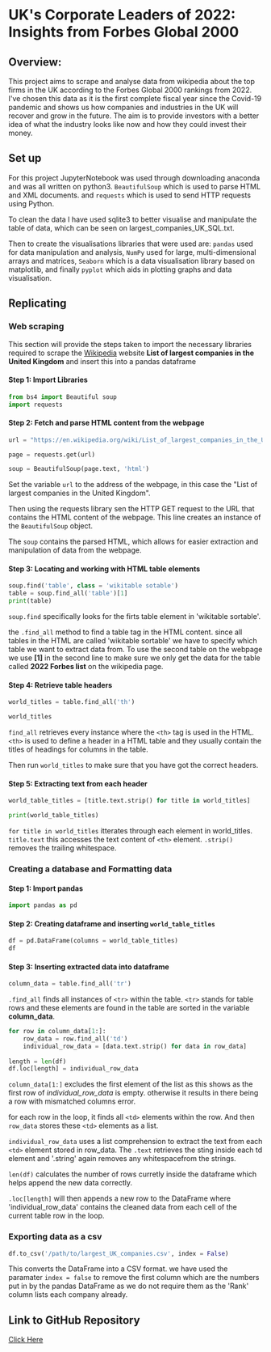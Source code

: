 # UK's Corporate Leaders of 2022: Insights from Forbes Global 2000

## Overview:
This project aims to scrape and analyse data from wikipedia about the top firms in the UK according to the Forbes Global 2000 rankings from 2022. I've chosen this data as it is the first complete fiscal year since the Covid-19 pandemic and shows us how companies and industries in the UK will recover and grow in the future. The aim is to provide investors with a better idea of what the industry looks like now and how they could invest their money. 

## Set up 
For this project JupyterNotebook was used through downloading anaconda and was all written on python3. `BeautifulSoup` which is used to parse HTML and XML documents. and `requests` which is used to send HTTP requests using Python.

To clean the data I have used sqlite3 to better visualise and manipulate the table of data, which can be seen on largest_companies_UK_SQL.txt. 

Then to create the visualisations libraries that were used are: `pandas` used for data manipulation and analysis, `NumPy` used for large, multi-dimensional arrays and matrices, `Seaborn` which is a data visualisation library based on matplotlib, and finally `pyplot` which aids in plotting graphs and data visualisation.

## Replicating 
### Web scraping
This section will provide the steps taken to import the necessary libraries required to scrape the [Wikipedia](https://en.wikipedia.org/wiki/List_of_largest_companies_in_the_United_Kingdom) website **List of largest companies in the United Kingdom** and insert this into a pandas dataframe

#### Step 1: Import Libraries

```python
from bs4 import Beautiful soup 
import requests
```

#### Step 2: Fetch and parse HTML content from the webpage 
```python
url = "https://en.wikipedia.org/wiki/List_of_largest_companies_in_the_United_Kingdom"

page = requests.get(url) 

soup = BeautifulSoup(page.text, 'html')
```

Set the variable `url` to the address of the webpage, in this case the "List of largest companies in the United Kingdom". 

Then using the requests library sen the HTTP GET request to the URL that contains the HTML content of the webpage. This line creates an instance of the `BeautifulSoup` object. 

The `soup` contains the parsed HTML, which allows for easier extraction and manipulation of data from the webpage.

#### Step 3: Locating and working with HTML table elements

```python
soup.find('table', class = 'wikitable sotable')
table = soup.find_all('table')[1]
print(table)
```
`soup.find` specifically looks for the firts table element in 'wikitable sortable'.

the `.find_all` method to find a table tag in the HTML content. since all tables in the HTML are called 'wikitable sortable' we have to specify which table we want to extract data from. To use the second table on the webpage we use **[1]** in the second line to make sure we only get the data for the table called **2022 Forbes list** on the wikipedia page.

#### Step 4: Retrieve table headers 
```python
world_titles = table.find_all('th')

world_titles
```
`find_all` retrieves every instance where the `<th>` tag is used in the HTML. `<th>` is used to define a header in a HTML table and they usually contain the titles of headings for columns in the table.

Then run `world_titles` to make sure that you have got the correct headers.

#### Step 5: Extracting text from each header

```python
world_table_titles = [title.text.strip() for title in world_titles]

print(world_table_titles)
```
`for title in world_titles`  itterates through each element in world_titles. `title.text` this accesses the text content of `<th>` element. `.strip()` removes the trailing whitespace.
 
### Creating a database and Formatting data
#### Step 1: Import pandas

```python
import pandas as pd
```

#### Step 2: Creating dataframe and inserting `world_table_titles`
```python
df = pd.DataFrame(columns = world_table_titles)
df
```

#### Step 3: Inserting extracted data into dataframe 

```python
column_data = table.find_all('tr')
```
`.find_all` finds all instances of `<tr>` within the table. `<tr>` stands for table rows and these elements are found in the table are sorted in the variable **column_data**.

```python
for row in column_data[1:]:
    row_data = row.find_all('td')
    individual_row_data = [data.text.strip() for data in row_data]
    
length = len(df)
df.loc[length] = individual_row_data
```
`column_data[1:]` excludes the first element of the list as this shows as the first row of *individual_row_data* is empty. otherwise it results in there being a row with mismatched columns error. 

for each row in the loop, it finds all `<td>` elements within the row. And then `row_data` stores these `<td>` elements as a list. 

`individual_row_data` uses a list comprehension to extract the text from each `<td>` element stored in row_data. The `.text` retrieves the sting inside each td element and '.string' again removes any whitespacefrom the strings.

`len(df)` calculates the number of rows curretly inside the dataframe which helps append the new data correctly. 

`.loc[length]` will then appends a new row to the DataFrame where 'individual_row_data' contains the cleaned data from each cell of the current table row in the loop. 

### Exporting data as a csv

```python
df.to_csv('/path/to/largest_UK_companies.csv', index = False)
```
This converts the DataFrame into a CSV format. 
we have used the paramater `index = false` to remove the first column which are the numbers put in by the pandas DataFrame as we do not require them as the 'Rank' column lists each company already. 


## Link to GitHub Repository
[Click Here 
](https://github.com/Hari-Gupta145/Largest-companies-in-the-UK)
